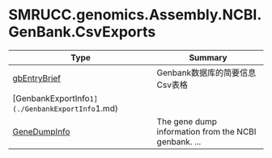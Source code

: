 ﻿
# SMRUCC.genomics.Assembly.NCBI.GenBank.CsvExports

|Type|Summary|
|----|-------|
|[gbEntryBrief](./gbEntryBrief.md)|Genbank数据库的简要信息Csv表格|
|[GenbankExportInfo`1](./GenbankExportInfo`1.md)||
|[GeneDumpInfo](./GeneDumpInfo.md)|The gene dump information from the NCBI genbank. ...|

